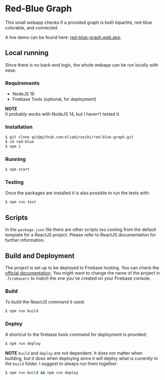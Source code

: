 # Red-Blue Graph

This small webapp checks if a provided graph is both bipartite, red-blue colorable, and connected.

A live demo can be found here: [red-blue-graph.web.app](https://red-blue-graph.web.app/).

## Local running

Since there is no back-end logic, the whole webapp can be run locally with ease.

### Requirements

- NodeJS 16
- Firebase Tools (optional, for deployment)

**NOTE**  
It probably works with NodeJS 14, but I haven't tested it.

### Installation

```bash
$ git clone git@github.com:eliabiraschi/red-blue-graph.git
$ cd red-blue
$ npm i
```

### Running

```bash
$ npm start
```

### Testing

Once the packages are installed it is also possible to run the tests with:

```bash
$ npm run test
```

## Scripts

In the `package.json` file there are other scripts too coming from the default template for a ReactJS project.
Please refer to ReactJS documentation for further information.

## Build and Deployment

The project is set up to be deployed to Firebase hosting.
You can check the [official documentation](https://firebase.google.com/docs/hosting/quickstart).
You might want to change the name of the project in `.firebaserc` to match the one you've created on your Firebase console.

### Build

To build the ReactJS command it used:

```bash
$ npm run build
```

### Deploy

A shortcut to the firebase tools command for deployment is provided:

```bash
$ npm run deploy
```

**NOTE** `build` and `deploy` are not dependent. It does not matter when building, but it does
when deploying since it will deploy what is currently in the `build` folder.
I suggest to always run them together:

```bash
$ npm run build && npm run deploy
```
